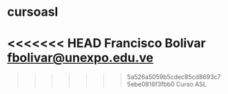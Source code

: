 cursoasl
========
<<<<<<< HEAD
Francisco Bolivar
fbolivar@unexpo.edu.ve
=======

>>>>>>> 5a526a5059b5cdec85cd8693c75ebe0816f3fbb0
Curso ASL

